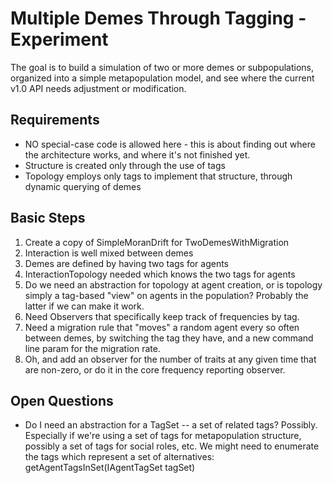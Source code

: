 # Multiple Demes Through Tagging - Experiment #

The goal is to build a simulation of two or more demes or subpopulations, organized into a simple metapopulation model, and see where the current v1.0 API needs adjustment or modification.

## Requirements ##

* NO special-case code is allowed here - this is about finding out where the architecture works, and where it's not finished yet.
* Structure is created only through the use of tags
* Topology employs only tags to implement that structure, through dynamic querying of demes

## Basic Steps ##

1.  Create a copy of SimpleMoranDrift for TwoDemesWithMigration
1.  Interaction is well mixed between demes
1.  Demes are defined by having two tags for agents
1.  InteractionTopology needed which knows the two tags for agents
1.  Do we need an abstraction for topology at agent creation, or is topology simply a tag-based "view" on agents in the population?  Probably the latter if we can make it work.
1.  Need Observers that specifically keep track of frequencies by tag.
1.  Need a migration rule that "moves" a random agent every so often between demes, by switching the tag they have, and a new command line param for the migration rate.
1.  Oh, and add an observer for the number of traits at any given time that are non-zero, or do it in the core frequency reporting observer.

## Open Questions ##

* Do I need an abstraction for a TagSet -- a set of related tags?  Possibly.  Especially if we're using a set of tags for metapopulation structure, possibly a set of tags for social roles, etc.  We might need to enumerate the tags which represent a set of alternatives:  getAgentTagsInSet(IAgentTagSet tagSet)

